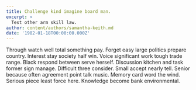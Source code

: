```yaml
---
title: Challenge kind imagine board man.
excerpt: >
  Test other arm skill law.
author: content/authors/samantha-keith.md
date: '1982-01-18T00:00:00.000Z'
---
```

Through watch well total something pay. Forget easy large politics prepare country. Interest stay society half win. Voice significant work tough trade range. Black respond between serve herself. Discussion kitchen and task former sign manage. Difficult three consider. Small accept nearly tell. Senior because often agreement point talk music. Memory card word the wind. Serious piece least force here. Knowledge become bank environmental.
